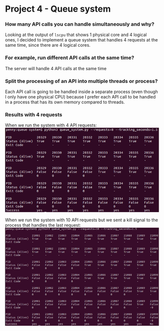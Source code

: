 # Project 4 - Queue system

### How many API calls you can handle simultaneously and why?
Looking at the output of `lscpu` that shows 1 physical core and 4 logical ones, I decided to implement a queue system that handles 4 requests at the same time, since there are 4 logical cores. 

### For example, run different API calls at the same time?
The server will handle 4 API calls at the same time

### Split the processing of an API into multiple threads or process?
Each API call is going to be handled inside a separate process (even though I only have one physical CPU) because I prefer each API call to be handled in a process that has its own memory compared to threads.

### Results with 4 requests
When we run the system with 4 API requests:
![8-requests-screenshot](https://github.com/pkiourti/queue-system/blob/main/screenshots/8-requests.png)

When we run the system with 10 API requests but we sent a kill signal to the process that handles the last request:
![8-requests-screenshot](https://github.com/pkiourti/queue-system/blob/main/screenshots/screenshot-kill-a-process.png)
